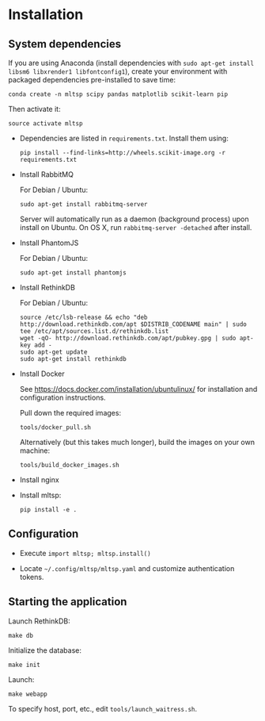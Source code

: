 # Installation

## System dependencies

If you are using Anaconda (install dependencies with
`sudo apt-get install libsm6 libxrender1 libfontconfig1`),
create your environment with packaged dependencies pre-installed to save time:

``conda create -n mltsp scipy pandas matplotlib scikit-learn pip``

Then activate it:

``source activate mltsp``

* Dependencies are listed in ``requirements.txt``.  Install them using:

  ``pip install --find-links=http://wheels.scikit-image.org -r requirements.txt``

* Install RabbitMQ

  For Debian / Ubuntu:

  ``sudo apt-get install rabbitmq-server``

  Server will automatically run as a daemon (background process) upon install
  on Ubuntu. On OS X, run ``rabbitmq-server -detached`` after install.

* Install PhantomJS

  For Debian / Ubuntu:

  ``sudo apt-get install phantomjs``

* Install RethinkDB

  For Debian / Ubuntu:

  ```
  source /etc/lsb-release && echo "deb http://download.rethinkdb.com/apt $DISTRIB_CODENAME main" | sudo tee /etc/apt/sources.list.d/rethinkdb.list
  wget -qO- http://download.rethinkdb.com/apt/pubkey.gpg | sudo apt-key add -
  sudo apt-get update
  sudo apt-get install rethinkdb
  ```

* Install Docker

  See https://docs.docker.com/installation/ubuntulinux/ for installation and
  configuration instructions.

  Pull down the required images:

  ``tools/docker_pull.sh``

  Alternatively (but this takes much longer), build the images on your own
  machine:

  ``tools/build_docker_images.sh``

* Install nginx

* Install mltsp:

  ``pip install -e .``


## Configuration

* Execute ``import mltsp; mltsp.install()``

* Locate ``~/.config/mltsp/mltsp.yaml`` and customize authentication tokens.


## Starting the application

Launch RethinkDB:

``make db``

Initialize the database:

``make init``

Launch:

``make webapp``

To specify host, port, etc., edit ``tools/launch_waitress.sh``.
